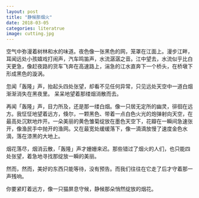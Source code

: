 ```yaml
---
layout: post
title: "静候那烟火"
date: 2018-03-05
categories: literatrue
image: cutting.jpg
---
```


空气中弥漫着树林和水的味道。夜色像一张黑色的网，笼罩在江面上。漫步江畔，耳闻远处小孩嬉戏打闹声，汽车鸣笛声，水流潺潺之音。江中望去，水流似乎比白天更急，像赶夜路的货车飞奔在高速路上，湍急的江水直奔下一个桥头，在桥墩下形成黑色的漩涡。

忽闻「轰隆」声，抬起头四处张望，却看不见任何异常，只见远处天空中一道白烟渐渐消失在黑夜里。
呆呆地望着那缕烟消散而去。

再闻「轰隆」声，目力所及，还是那一缕白烟。像一只居无定所的幽灵，徘徊在远方。我怔怔地望着远方，倏尔，一颗黑色、带着一点白色火光的炮弹射向天空，在最高处沉默地炸开。一朵美丽的黄色雏菊绽放在墨色天空下，花瓣在一瞬间急速张开，像渔民手中抛开的渔网。又在最宽处缓缓落下，像一滴滴放慢了速度金色水滴，落在漆黑的大地上。

烟花落尽，烟消云散，「轰隆」声才姗姗来迟。那些错过了烟火的人们，也只能四处张望，着急地寻找那绽放一瞬的美丽。

然而，然而，美好的东西只能等待，没有预告。而我们往往在它走了后才守着那一声残响。

你要紧盯着远方，像一只猫屏息守候，静候那朵悄然绽放的烟花。